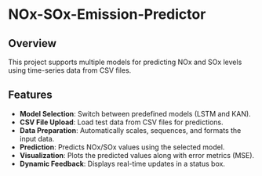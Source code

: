 # NOx-SOx-Emission-Predictor

## Overview
This project supports multiple models for predicting NOx and SOx levels using time-series data from CSV files.

## Features
- **Model Selection**: Switch between predefined models (LSTM and KAN).
- **CSV File Upload**: Load test data from CSV files for predictions.
- **Data Preparation**: Automatically scales, sequences, and formats the input data.
- **Prediction**: Predicts NOx/SOx values using the selected model.
- **Visualization**: Plots the predicted values along with error metrics (MSE).
- **Dynamic Feedback**: Displays real-time updates in a status box.

